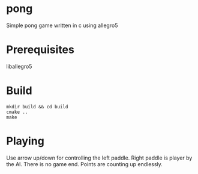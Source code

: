 # pong
Simple pong game written in c using allegro5

# Prerequisites
liballegro5

# Build
```Console
mkdir build && cd build  
cmake ..  
make  
```

# Playing
Use arrow up/down for controlling the left paddle. Right paddle is player by the AI.
There is no game end. Points are counting up endlessly.
